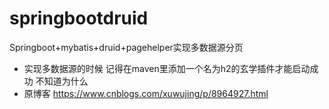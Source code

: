 # springbootdruid
Springboot+mybatis+druid+pagehelper实现多数据源分页

- 实现多数据源的时候 记得在maven里添加一个名为h2的玄学插件才能启动成功 不知道为什么
- 原博客 https://www.cnblogs.com/xuwujing/p/8964927.html
